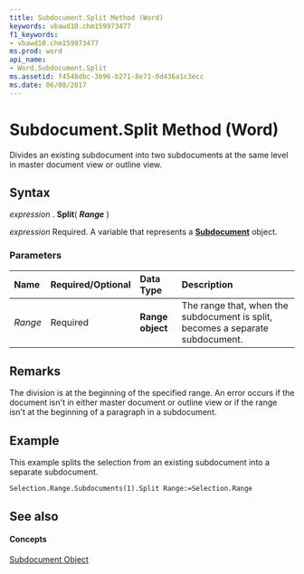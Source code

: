 ```yaml
---
title: Subdocument.Split Method (Word)
keywords: vbawd10.chm159973477
f1_keywords:
- vbawd10.chm159973477
ms.prod: word
api_name:
- Word.Subdocument.Split
ms.assetid: f4548dbc-3b96-b271-8e71-0d436a1c3ecc
ms.date: 06/08/2017
---
```



# Subdocument.Split Method (Word)

Divides an existing subdocument into two subdocuments at the same level in master document view or outline view.


## Syntax

 _expression_ . **Split**( **_Range_** )

 _expression_ Required. A variable that represents a **[Subdocument](Word.Subdocument.md)** object.


### Parameters



|**Name**|**Required/Optional**|**Data Type**|**Description**|
|:-----|:-----|:-----|:-----|
| _Range_|Required| **Range object**|The range that, when the subdocument is split, becomes a separate subdocument.|

## Remarks

The division is at the beginning of the specified range. An error occurs if the document isn't in either master document or outline view or if the range isn't at the beginning of a paragraph in a subdocument.


## Example

This example splits the selection from an existing subdocument into a separate subdocument.


```
Selection.Range.Subdocuments(1).Split Range:=Selection.Range
```


## See also


#### Concepts


[Subdocument Object](Word.Subdocument.md)

